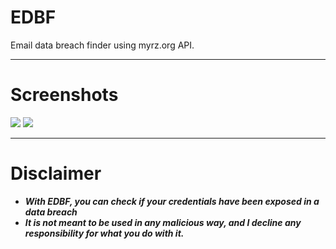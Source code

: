 # EDBF
Email data breach finder using myrz.org API.

-----

# Screenshots
<p>
<img src="https://cdn.discordapp.com/attachments/973384585364774922/1008045935101751406/unknown_8.png">
<img src="https://cdn.discordapp.com/attachments/973384585364774922/1008046289725952060/unknown.png">
</p>
  
-----

# Disclaimer
* ***With EDBF, you can check if your credentials have been exposed in a data breach***
* ***It is not meant to be used in any malicious way, and I decline any responsibility for what you do with it.***
